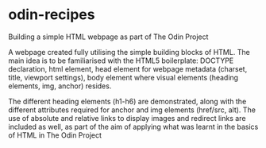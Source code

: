 # odin-recipes
Building a simple HTML webpage as part of The Odin Project

A webpage created fully utilising the simple building blocks of HTML. The main idea is to be familiarised with the HTML5 boilerplate: DOCTYPE declaration, html element, head element for webpage metadata (charset, title, viewport settings), body element where visual elements (heading elements, img, anchor) resides.

The different heading elements (h1-h6) are demonstrated, along with the different attributes required for anchor and img elements (href/src, alt). The use of absolute and relative links to display images and redirect links are included as well, as part of the aim of applying what was learnt in the basics of HTML in The Odin Project